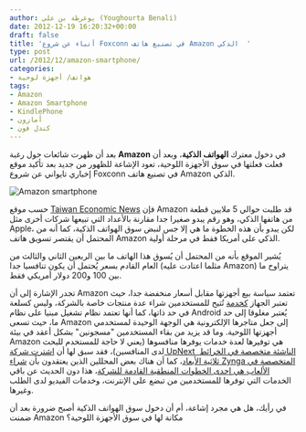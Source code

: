 ```yaml
---
author: يوغرطة بن علي (Youghourta Benali)
date: 2012-12-19 16:20:32+00:00
draft: false
title: 'أنباء عن شروع Foxconn في تصنيع هاتف Amazon الذكي  '
type: post
url: /2012/12/amazon-smartphone/
categories:
- هواتف/ أجهزة لوحية
tags:
- Amazon
- Amazon Smartphone
- KindlePhone
- أمازون
- كندل فون
---
```


بعد أن ظهرت شائعات حول رغبة **Amazon** في دخول معترك **الهواتف الذكية**، وبعد أن فعلت فعلتها في سوق الأجهزة اللوحية، تعود الإشاعة للظهور من جديد بعد تأكيد موقع إخباري تايواني عن شروع Foxconn في تصنيع هاتف Amazon الذكي.




![Amazon smartphone](https://www.it-scoop.com/wp-content/uploads/2012/12/Amazon-smartphone.png)





حسب موقع [Taiwan Economic News](http://news.cens.com/cens/html/en/news/news_inner_42351.html) فإن Amazon قد طلبت حوالي 5 ملايين قطعة من هاتفها الذكي، وهو رقم يبدو صغيرا جدا مقارنة بالأعداد التي تبيعها شركات أخرى مثل Apple، لكن يبدو بأن هذه الخطوة ما هي إلا جس لنبض سوق الهواتف الذكية، كما أنه من المحتمل أن يقتصر تسويق هاتف Amazon الذكي على أمريكا فقط في مرحلة أولية.




يُشير الموقع بأنه من المحتمل أن يُسوق هذا الهاتف ما بين الربعين الثاني والثالث من العام القادم بسعر يُحتمل أن يكون تنافسيا جدا (مثلما اعتادت عليه Amazon) يتراوح ما بين 100 و200 دولار أمريكي فقط.




تجدر الإشارة إلى أن Amazon تعتمد سياسة بيع أجهزتها مقابل أسعار منخفضة جدا، حيث تعتبر الجهاز [كخدمة](https://www.it-scoop.com/2011/09/amazon-kindle-fire/) تُتيح للمستخدمين شراء عدة منتجات خاصة بالشركة، وليس كسلعة في حد ذاتها، كما أنها تعتمد نظام تشغيل مبنيا على نظام Android يُعتبر مغلوقا إلى حد ما، حيث تسعى Amazon إلى جعل متاجرها الإلكترونية هي الوجهة الوحيدة لمستخدمي أجهزتها اللوحية. وما قد يزيد من بقاء المستخدمين "مسجونين" بشكل أعقد في بيئة Amazon هي توفيرها لعدة خدمات يوفرها منافسوها (يعني لا حاجة للمستخدم للبحث لدى المنافسين)، فقد سبق لها أن [اشترت شركة UpNext  الناشئة متخصصة في الخرائط ثلاثية الأبعاد](https://www.it-scoop.com/2012/07/amazon-upnext/)، كما أن هناك بعض المحللين الذين يعتقدون بأن [شراء Zynga المتخصصة في الألعاب هي إحدى الخطوات المنطقية القادمة للشركة](https://www.it-scoop.com/2012/10/zynga-yahoo-amazon/)، هذا دون الحديث عن باقي الخدمات التي توفرها للمستخدمين من تبضع على الإنترنت، وخدمات الفيديو لدى الطلب وغيرها.




في رأيك، هل هي مجرد إشاعة، أم أن دخول سوق الهواتف الذكية أصبح ضرورة بعد أن ضمنت Amazon مكانة لها في سوق الأجهزة اللوحية؟
